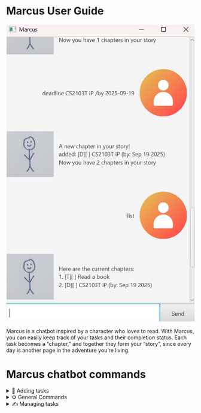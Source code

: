 # Marcus User Guide

![Product screenshot of Marcus](./Ui.png)

Marcus is a chatbot inspired by a character who loves to read. With Marcus, you can easily keep track of your tasks and their completion status. Each task becomes a “chapter,” and together they form your “story”, since every day is another page in the adventure you’re living.

# Marcus chatbot commands

<details>
<summary>📝 Adding tasks</summary>

## Adding todo

Use the todo command to add a task. The task will be stored in your story as a chapter.

`todo <description>`

### Example:
**Input**

`todo Read a book`

**Output**

```
A new chapter in your story!
added: [T][] Read a book
Now you have 4 chapters in your story
```


## Adding deadline

Use the deadline command to add a task that must be completed by a specific date. The task will be stored in your story as a chapter with a due date attached.

`deadline <description> /by <yyyy-mm-dd>`

### Example:
**Input**

`deadline Read a book /by 2025-09-09`

**Output**

```
A new chapter in your story!
added: [D][] Read a book (by: Sep 9 2025)
Now you have 4 chapters in your story
```

## Adding event

Use the event command to add a task that has a start and end date. The task will be stored in your story as a chapter with a start and end date attached.

`event <description> /from <start> /to <end>`

### Example:
**Input**

`event Read a book /from Monday /to Tuesday`

**Output**

```
A new chapter in your story!
added: [E][] Read a book (from: Monday to: Tuesday)
Now you have 4 chapters in your story
```
</details>

<details>
<summary>⚙️ General Commands</summary>

## Viewing your task list

Use the list command to view your task list

`list`

### Example:
**Input**

`list`

**Output**

```
Here are the current chapters:
1. [T][] Read a book
```

## Exiting the chatbot

Use the bye command to exit the chatbot

`bye`

### Example:
**Input**

`bye`

**Output**

```
Mission complete! Was I helpful today?
```
The GUI will then close.

## Getting help

Use the help command to view all possible commands

`help`

### Example:
**Input**

`help`

**Output**

```
=======Commands=======

General Commands
  - list
  - bye
  - help

Adding tasks
  - todo <description>
  - deadline <description> /by <yyyy-mm-dd>
  - event <description> /from <start> /to <end>

Managing tasks
  - mark <task number>
  - unmark <task number>
  - delete <task number>
  - find <keyword>

======================
```
</details>

<details>
<summary>✍️ Managing tasks</summary>

## Marking task as complete

Use the mark command to update the status of a task as complete.
The task number is based on its index in the task list.

`mark <task number>`

### Example:
**Input**

`mark 1`

**Output**

```
A brand new chapter complete!
[E][X] Read a book (from: Monday to: Tuesday)
```

## Marking task as incomplete

Use the unmark command to update the status of a task to incomplete.
The task number is based on its index in the task list.

`unmark <task number>`

### Example:
**Input**

`unmark 1`

**Output**

```
You forgot about this chapter...
[E][] Read a book (from: Monday to: Tuesday)
```

## Deleting a task

Use the delete command to delete a task from the task list.
The task number is based on its index in the task list.

`delete <task number>`

### Example:
**Input**

`delete 1`

**Output**

```
The following chapter has been removed from your story:
[E][] Read a book (from: Monday to: Tuesday)
Now you have 2 chapters in your story
```

## Finding a task

Use the find command to find tasks from the task list.
The task number is based on its index in the task list.

`find <keyword>`

### Example:
**Input**

`find book`

**Output**

```
Here are the matching chapters:
1. [T][] Read a book
2. [D][] Write a book (by: Sep 9 2025)
3. [E][] Attend a book fair (from: 9th September to: 12th September)
```

</details>
